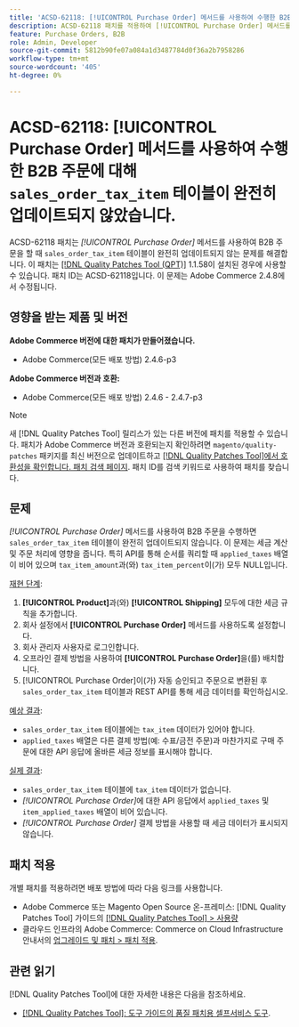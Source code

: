 ```yaml
---
title: 'ACSD-62118: [!UICONTROL Purchase Order] 메서드를 사용하여 수행한 B2B 주문에 대해 ''sales_order_tax_item'' 테이블이 완전히 업데이트되지 않음'
description: ACSD-62118 패치를 적용하여 [!UICONTROL Purchase Order] 메서드를 사용하여 B2B 주문을 할 때 'sales_order_tax_item' 테이블이 완전히 업데이트되지 않는 Adobe Commerce 문제를 해결합니다.
feature: Purchase Orders, B2B
role: Admin, Developer
source-git-commit: 5812b90fe07a084a1d3487784d0f36a2b7958286
workflow-type: tm+mt
source-wordcount: '405'
ht-degree: 0%

---
```



# ACSD-62118: [!UICONTROL Purchase Order] 메서드를 사용하여 수행한 B2B 주문에 대해 `sales_order_tax_item` 테이블이 완전히 업데이트되지 않았습니다.

ACSD-62118 패치는 *[!UICONTROL Purchase Order]* 메서드를 사용하여 B2B 주문을 할 때 `sales_order_tax_item` 테이블이 완전히 업데이트되지 않는 문제를 해결합니다. 이 패치는 [[!DNL Quality Patches Tool (QPT)]](/help/tools/quality-patches-tool/quality-patches-tool-to-self-serve-quality-patches.md) 1.1.58이 설치된 경우에 사용할 수 있습니다. 패치 ID는 ACSD-62118입니다. 이 문제는 Adobe Commerce 2.4.8에서 수정됩니다.

## 영향을 받는 제품 및 버전

**Adobe Commerce 버전에 대한 패치가 만들어졌습니다.**

* Adobe Commerce(모든 배포 방법) 2.4.6-p3

**Adobe Commerce 버전과 호환:**

* Adobe Commerce(모든 배포 방법) 2.4.6 - 2.4.7-p3

>[!NOTE]
>
>새 [!DNL Quality Patches Tool] 릴리스가 있는 다른 버전에 패치를 적용할 수 있습니다. 패치가 Adobe Commerce 버전과 호환되는지 확인하려면 `magento/quality-patches` 패키지를 최신 버전으로 업데이트하고 [[!DNL Quality Patches Tool]에서 호환성을 확인합니다. 패치 검색 페이지](https://experienceleague.adobe.com/tools/commerce-quality-patches/index.html). 패치 ID를 검색 키워드로 사용하여 패치를 찾습니다.

## 문제

*[!UICONTROL Purchase Order]* 메서드를 사용하여 B2B 주문을 수행하면 `sales_order_tax_item` 테이블이 완전히 업데이트되지 않습니다. 이 문제는 세금 계산 및 주문 처리에 영향을 줍니다. 특히 API를 통해 순서를 쿼리할 때 `applied_taxes` 배열이 비어 있으며 `tax_item_amount`과(와) `tax_item_percent`이(가) 모두 NULL입니다.

<u>재현 단계</u>:

1. **[!UICONTROL Product]**&#x200B;과(와) **[!UICONTROL Shipping]** 모두에 대한 세금 규칙을 추가합니다.
1. 회사 설정에서 **[!UICONTROL Purchase Order]** 메서드를 사용하도록 설정합니다.
1. 회사 관리자 사용자로 로그인합니다.
1. 오프라인 결제 방법을 사용하여 **[!UICONTROL Purchase Order]**&#x200B;을(를) 배치합니다.
1. [!UICONTROL Purchase Order]이(가) 자동 승인되고 주문으로 변환된 후 `sales_order_tax_item` 테이블과 REST API를 통해 세금 데이터를 확인하십시오.

<u>예상 결과</u>:

* `sales_order_tax_item` 테이블에는 `tax_item` 데이터가 있어야 합니다.
* `applied_taxes` 배열은 다른 결제 방법(예: 수표/금전 주문)과 마찬가지로 구매 주문에 대한 API 응답에 올바른 세금 정보를 표시해야 합니다.

<u>실제 결과</u>:

* `sales_order_tax_item` 테이블에 `tax_item` 데이터가 없습니다.
* *[!UICONTROL Purchase Order]*&#x200B;에 대한 API 응답에서 `applied_taxes` 및 `item_applied_taxes` 배열이 비어 있습니다.
* *[!UICONTROL Purchase Order]* 결제 방법을 사용할 때 세금 데이터가 표시되지 않습니다.

## 패치 적용

개별 패치를 적용하려면 배포 방법에 따라 다음 링크를 사용합니다.

* Adobe Commerce 또는 Magento Open Source 온-프레미스: [!DNL Quality Patches Tool] 가이드의 [[!DNL Quality Patches Tool] > 사용량](/help/tools/quality-patches-tool/usage.md)
* 클라우드 인프라의 Adobe Commerce: Commerce on Cloud Infrastructure 안내서의 [업그레이드 및 패치 > 패치 적용](https://experienceleague.adobe.com/docs/commerce-cloud-service/user-guide/develop/upgrade/apply-patches.html).

## 관련 읽기

[!DNL Quality Patches Tool]에 대한 자세한 내용은 다음을 참조하세요.

* [[!DNL Quality Patches Tool]: 도구 가이드의 품질 패치용 셀프서비스 도구](/help/tools/quality-patches-tool/quality-patches-tool-to-self-serve-quality-patches.md).
